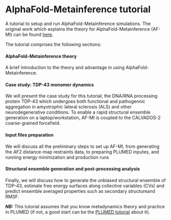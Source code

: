 # AlphaFold-Metainference tutorial
A tutorial to setup and run AlphaFold-Metainference simulations. The original work which explains the theory for AlphaFold-Metainference (AF-MI) can be found [here](https://www.biorxiv.org/content/10.1101/2023.01.19.524720v1.full). 

The tutorial comprises the following sections:

#### AlphaFold-Metainference theory
A brief introduction to the theory and advantage in using AlphaFold-Metainference.

#### Case study: TDP-43 monomer dynamics
We will present the case study for this tutorial, the DNA/RNA processing protein TDP-43 which undergoes both functional and pathogennic aggregation in amyotrophic lateral sclerosis (ALS) and other neurodegenerative conditions. To enable a rapid structural ensemble generation on a laptop/workstation, AF-MI is coupled to the CALVADOS-2 coarse-grained forcefield.

#### Input files preparation
We will discuss all the preliminary steps to set up AF-MI, from generating the AF2 distance-map restraints data, to preparing PLUMED inputes, and running energy minimization and production runs

#### Structural ensemble generation and post-processing analysis
Finally, we will discuss how to generate the unbiased structural ensemble of TDP-43, estimate free energy surfaces along collective variables (CVs) and predict ensemble averaged properties such as secondary structureand RMSF. 

___NB:___ This tutorial assumes that you know metadynamics theory and practice in PLUMED (if not, a good start can be the [PLUMED tutorial](https://www.plumed-tutorials.org/lessons/21/004/data/NAVIGATION.html) about it).


